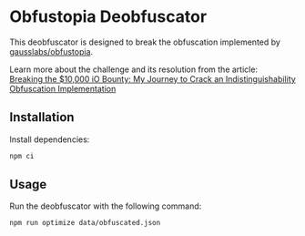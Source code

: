 # Obfustopia Deobfuscator

This deobfuscator is designed to break the obfuscation implemented by [gausslabs/obfustopia](https://github.com/gausslabs/obfustopia).

Learn more about the challenge and its resolution from the article:  
[Breaking the $10,000 iO Bounty: My Journey to Crack an Indistinguishability Obfuscation Implementation](https://mirror.xyz/killaridev.eth/x2x6yFhovUQJxICCM8jJ7ezcjIvqyRN1iQfsWCG_Doc)

## Installation

Install dependencies:

```bash
npm ci
```

## Usage

Run the deobfuscator with the following command:

```bash
npm run optimize data/obfuscated.json
```
